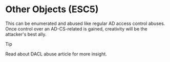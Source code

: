 # Other Objects (ESC5)

This can be enumerated and abused like regular AD access control abuses. Once control over an AD-CS-related is gained, creativity will be the attacker's best ally.

> [!TIP]
> Read about DACL abuse article for more insight.